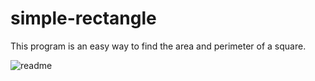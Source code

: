 # simple-rectangle
This program is an easy way to find the area and perimeter of a square.

![readme](https://user-images.githubusercontent.com/47528661/150668716-239440cc-afea-4022-a2b7-c4da43e5fe34.PNG)
